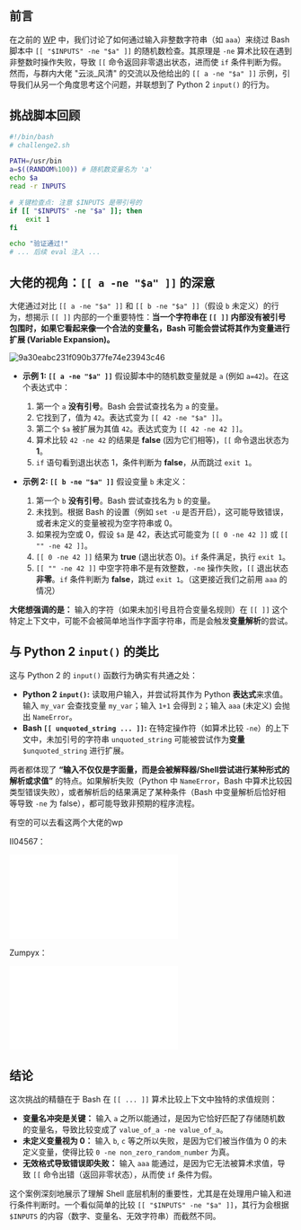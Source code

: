 ## 前言

在之前的 [WP](https://7r1umph.github.io/post/qun-zhu-ti.html) 中，我们讨论了如何通过输入非整数字符串（如 `aaa`）来绕过 Bash 脚本中 `[[ "$INPUTS" -ne "$a" ]]` 的随机数检查。其原理是 `-ne` 算术比较在遇到非整数时操作失败，导致 `[[` 命令返回非零退出状态，进而使 `if` 条件判断为假。然而，与群内大佬 "云淡_风清" 的交流以及他给出的 `[[ a -ne "$a" ]]` 示例，引导我们从另一个角度思考这个问题，并联想到了 Python 2 `input()` 的行为。

## 挑战脚本回顾

```bash
#!/bin/bash
# challenge2.sh

PATH=/usr/bin
a=$((RANDOM%100)) # 随机数变量名为 'a'
echo $a
read -r INPUTS

# 关键检查点: 注意 $INPUTS 是带引号的
if [[ "$INPUTS" -ne "$a" ]]; then
    exit 1
fi

echo "验证通过!"
# ... 后续 eval 注入 ...
```

## 大佬的视角：`[[ a -ne "$a" ]]` 的深意

大佬通过对比 `[[ a -ne "$a" ]]` 和 `[[ b -ne "$a" ]]`（假设 `b` 未定义）的行为，想揭示 `[[ ]]` 内部的一个重要特性：**当一个字符串在 `[[ ]]` 内部没有被引号包围时，如果它看起来像一个合法的变量名，Bash 可能会尝试将其作为变量进行扩展 (Variable Expansion)。**

![9a30eabc231f090b377fe74e23943c46](https://cdn.jsdelivr.net/gh/7r1UMPH/7r1UMPH.github.io@main/static/image/20250409090621789.jpeg)

*   **示例 1: `[[ a -ne "$a" ]]`**
    假设脚本中的随机数变量就是 `a` (例如 `a=42`)。在这个表达式中：
    1.  第一个 `a` **没有引号**。Bash 会尝试查找名为 `a` 的变量。
    2.  它找到了，值为 `42`。表达式变为 `[[ 42 -ne "$a" ]]`。
    3.  第二个 `$a` 被扩展为其值 `42`。表达式变为 `[[ 42 -ne 42 ]]`。
    4.  算术比较 `42 -ne 42` 的结果是 **false** (因为它们相等)，`[[` 命令退出状态为 **1**。
    5.  `if` 语句看到退出状态 1，条件判断为 **false**，从而跳过 `exit 1`。

*   **示例 2: `[[ b -ne "$a" ]]`**
    假设变量 `b` 未定义：
    1.  第一个 `b` **没有引号**。Bash 尝试查找名为 `b` 的变量。
    2.  未找到。根据 Bash 的设置（例如 `set -u` 是否开启），这可能导致错误，或者未定义的变量被视为空字符串或 0。
    3.  如果视为空或 0，假设 `$a` 是 42，表达式可能变为 `[[ 0 -ne 42 ]]` 或 `[[ "" -ne 42 ]]`。
    4.  `[[ 0 -ne 42 ]]` 结果为 **true** (退出状态 0)。`if` 条件满足，执行 `exit 1`。
    5.  `[[ "" -ne 42 ]]` 中空字符串不是有效整数，`-ne` 操作失败，`[[` 退出状态 **非零**。`if` 条件判断为 **false**，跳过 `exit 1`。（这更接近我们之前用 `aaa` 的情况）

**大佬想强调的是：** 输入的字符（如果未加引号且符合变量名规则）在 `[[ ]]` 这个特定上下文中，可能不会被简单地当作字面字符串，而是会触发**变量解析**的尝试。

## 与 Python 2 `input()` 的类比

这与 Python 2 的 `input()` 函数行为确实有共通之处：

*   **Python 2 `input()`:** 读取用户输入，并尝试将其作为 Python **表达式**来求值。输入 `my_var` 会查找变量 `my_var`；输入 `1+1` 会得到 `2`；输入 `aaa` (未定义) 会抛出 `NameError`。
*   **Bash `[[ unquoted_string ... ]]`:** 在特定操作符（如算术比较 `-ne`）的上下文中，未加引号的字符串 `unquoted_string` 可能被尝试作为**变量** `$unquoted_string` 进行扩展。

两者都体现了 **“输入不仅仅是字面量，而是会被解释器/Shell尝试进行某种形式的解析或求值”** 的特点。如果解析失败（Python 中 `NameError`，Bash 中算术比较因类型错误失败），或者解析后的结果满足了某种条件（Bash 中变量解析后恰好相等导致 `-ne` 为 false），都可能导致非预期的程序流程。

有空的可以去看这两个大佬的wp

II04567：

<iframe src="//player.bilibili.com/player.html?isOutside=true&aid=112958428482069&bvid=BV1SXeje3EKg&cid=500001648893827&p=1" scrolling="no" border="0" frameborder="no" framespacing="0" allowfullscreen="true"></iframe>

Zumpyx：

<iframe src="//player.bilibili.com/player.html?isOutside=true&aid=658105639&bvid=BV1La4y1F7o4&cid=1186380191&p=1" scrolling="no" border="0" frameborder="no" framespacing="0" allowfullscreen="true"></iframe>

## 结论

这次挑战的精髓在于 Bash 在 `[[ ... ]]` 算术比较上下文中独特的求值规则：

*   **变量名冲突是关键：** 输入 `a` 之所以能通过，是因为它恰好匹配了存储随机数的变量名，导致比较变成了 `value_of_a -ne value_of_a`。
*   **未定义变量视为 0：** 输入 `b`, `c` 等之所以失败，是因为它们被当作值为 0 的未定义变量，使得比较 `0 -ne non_zero_random_number` 为真。
*   **无效格式导致错误即失败：** 输入 `aaa` 能通过，是因为它无法被算术求值，导致 `[[` 命令出错（返回非零状态），从而使 `if` 条件为假。

这个案例深刻地展示了理解 Shell 底层机制的重要性，尤其是在处理用户输入和进行条件判断时。一个看似简单的比较 `[[ "$INPUTS" -ne "$a" ]]`，其行为会根据 `$INPUTS` 的内容（数字、变量名、无效字符串）而截然不同。

